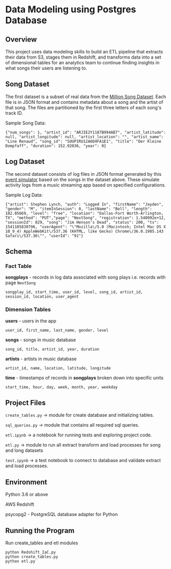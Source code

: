 # Data Modeling using Postgres Database

## **Overview**
This project uses data modeling skills to build an ETL pipeline that extracts their data from S3, stages them in Redshift, and transforms data into a set of dimensional tables for an analytics team to continue finding insights in what songs their users are listening to.

## **Song Dataset**
The first dataset is a subset of real data from the [Million Song Dataset](http://millionsongdataset.com/). Each file is in JSON format and contains metadata about a song and the artist of that song. The files are partitioned by the first three letters of each song's track ID.

Sample Song Data:
```
{"num_songs": 1, "artist_id": "ARJIE2Y1187B994AB7", "artist_latitude": null, "artist_longitude": null, "artist_location": "", "artist_name": "Line Renaud", "song_id": "SOUPIRU12A6D4FA1E1", "title": "Der Kleine Dompfaff", "duration": 152.92036, "year": 0}
```
## **Log Dataset**
The second dataset consists of log files in JSON format generated by this [event simulator](https://github.com/Interana/eventsim) based on the songs in the dataset above. These simulate activity logs from a music streaming app based on specified configurations.

Sample Log Data:
```
{"artist": Stephen Lynch, "auth": "Logged In", "firstName": "Jayden", "gender": "M", "itemInSession": 0, "lastName": "Bell", "length": 182.85669, "level": "free", "location": "Dallas-Fort Worth-Arlington, TX", "method": "PUT","page": "NextSong", "registration": 1.540992e+12, "sessionId": 829, "song": "Jim Henson's Dead", "status": 200, "ts": 1541105830796, "userAgent": "\"Mozilla\/5.0 (Macintosh; Intel Mac OS X 10_9_4) AppleWebKit\/537.36 (KHTML, like Gecko) Chrome\/36.0.1985.143 Safari\/537.36\"", "userId": "91"}
```

## Schema

### Fact Table
**songplays** - records in log data associated with song plays i.e. records with page `NextSong`

```
songplay_id, start_time, user_id, level, song_id, artist_id, session_id, location, user_agent
```

### Dimension Tables
**users**  - users in the app
```
user_id, first_name, last_name, gender, level
```
**songs**  - songs in music database
```
song_id, title, artist_id, year, duration
```
**artists**  - artists in music database
```
artist_id, name, location, latitude, longitude
```
**time**  - timestamps of records in  **songplays**  broken down into specific units
```
start_time, hour, day, week, month, year, weekday
```

## Project Files
```create_tables.py``` -> module for create database and initializing tables.

```sql_queries.py``` -> module that contains all required sql queries.

```etl.ipynb``` -> a notebook for running tests and exploring project code.

```etl.py``` -> module to run all extract transform and load processes for song and long datasets

```test.ipynb``` -> a test notebook to connect to database and validate extract and load processes.


## Environment 
Python 3.6 or above

AWS Redshift

psycopg2 - PostgreSQL database adapter for Python

## Running the Program
Run create_tables and etl modules
```
python Redshift_IaC.py
python create_tables.py
python etl.py
```

